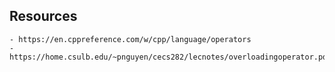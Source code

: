 ## Resources
	- https://en.cppreference.com/w/cpp/language/operators
	- https://home.csulb.edu/~pnguyen/cecs282/lecnotes/overloadingoperator.pdf